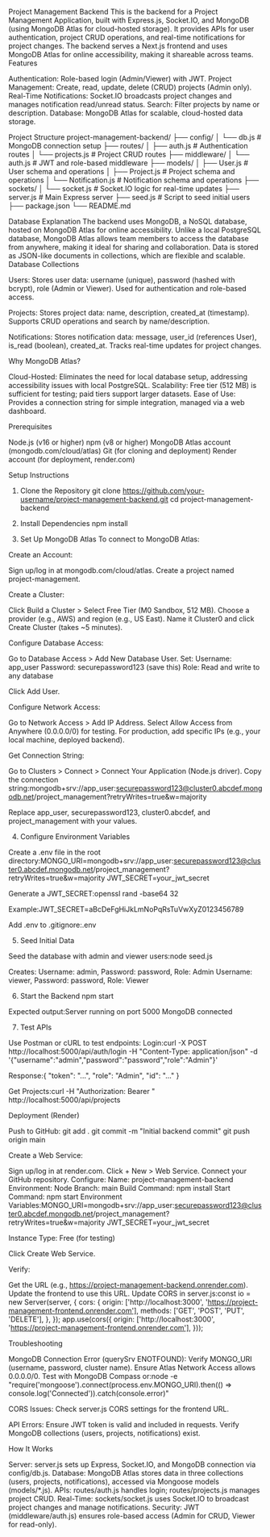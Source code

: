 Project Management Backend
This is the backend for a Project Management Application, built with Express.js, Socket.IO, and MongoDB (using MongoDB Atlas for cloud-hosted storage). It provides APIs for user authentication, project CRUD operations, and real-time notifications for project changes. The backend serves a Next.js frontend and uses MongoDB Atlas for online accessibility, making it shareable across teams.
Features

Authentication: Role-based login (Admin/Viewer) with JWT.
Project Management: Create, read, update, delete (CRUD) projects (Admin only).
Real-Time Notifications: Socket.IO broadcasts project changes and manages notification read/unread status.
Search: Filter projects by name or description.
Database: MongoDB Atlas for scalable, cloud-hosted data storage.

Project Structure
project-management-backend/
├── config/
│   └── db.js                 # MongoDB connection setup
├── routes/
│   ├── auth.js               # Authentication routes
│   └── projects.js           # Project CRUD routes
├── middleware/
│   └── auth.js               # JWT and role-based middleware
├── models/
│   ├── User.js               # User schema and operations
│   ├── Project.js            # Project schema and operations
│   └── Notification.js       # Notification schema and operations
├── sockets/
│   └── socket.js             # Socket.IO logic for real-time updates
├── server.js                 # Main Express server
├── seed.js                   # Script to seed initial users
├── package.json
└── README.md

Database Explanation
The backend uses MongoDB, a NoSQL database, hosted on MongoDB Atlas for online accessibility. Unlike a local PostgreSQL database, MongoDB Atlas allows team members to access the database from anywhere, making it ideal for sharing and collaboration. Data is stored as JSON-like documents in collections, which are flexible and scalable.
Database Collections

Users:
Stores user data: username (unique), password (hashed with bcrypt), role (Admin or Viewer).
Used for authentication and role-based access.


Projects:
Stores project data: name, description, created_at (timestamp).
Supports CRUD operations and search by name/description.


Notifications:
Stores notification data: message, user_id (references User), is_read (boolean), created_at.
Tracks real-time updates for project changes.



Why MongoDB Atlas?

Cloud-Hosted: Eliminates the need for local database setup, addressing accessibility issues with local PostgreSQL.
Scalability: Free tier (512 MB) is sufficient for testing; paid tiers support larger datasets.
Ease of Use: Provides a connection string for simple integration, managed via a web dashboard.

Prerequisites

Node.js (v16 or higher)
npm (v8 or higher)
MongoDB Atlas account (mongodb.com/cloud/atlas)
Git (for cloning and deployment)
Render account (for deployment, render.com)

Setup Instructions
1. Clone the Repository
git clone https://github.com/your-username/project-management-backend.git
cd project-management-backend

2. Install Dependencies
npm install

3. Set Up MongoDB Atlas
To connect to MongoDB Atlas:

Create an Account:

Sign up/log in at mongodb.com/cloud/atlas.
Create a project named project-management.


Create a Cluster:

Click Build a Cluster > Select Free Tier (M0 Sandbox, 512 MB).
Choose a provider (e.g., AWS) and region (e.g., US East).
Name it Cluster0 and click Create Cluster (takes ~5 minutes).


Configure Database Access:

Go to Database Access > Add New Database User.
Set:
Username: app_user
Password: securepassword123 (save this)
Role: Read and write to any database


Click Add User.


Configure Network Access:

Go to Network Access > Add IP Address.
Select Allow Access from Anywhere (0.0.0.0/0) for testing.
For production, add specific IPs (e.g., your local machine, deployed backend).


Get Connection String:

Go to Clusters > Connect > Connect Your Application (Node.js driver).
Copy the connection string:mongodb+srv://app_user:securepassword123@cluster0.abcdef.mongodb.net/project_management?retryWrites=true&w=majority


Replace app_user, securepassword123, cluster0.abcdef, and project_management with your values.



4. Configure Environment Variables

Create a .env file in the root directory:MONGO_URI=mongodb+srv://app_user:securepassword123@cluster0.abcdef.mongodb.net/project_management?retryWrites=true&w=majority
JWT_SECRET=your_jwt_secret


Generate a JWT_SECRET:openssl rand -base64 32

Example:JWT_SECRET=aBcDeFgHiJkLmNoPqRsTuVwXyZ0123456789


Add .env to .gitignore:.env



5. Seed Initial Data

Seed the database with admin and viewer users:node seed.js


Creates:
Username: admin, Password: password, Role: Admin
Username: viewer, Password: password, Role: Viewer



6. Start the Backend
npm start


Expected output:Server running on port 5000
MongoDB connected



7. Test APIs

Use Postman or cURL to test endpoints:
Login:curl -X POST http://localhost:5000/api/auth/login -H "Content-Type: application/json" -d '{"username":"admin","password":"password","role":"Admin"}'

Response:{ "token": "...", "role": "Admin", "id": "..." }


Get Projects:curl -H "Authorization: Bearer <token>" http://localhost:5000/api/projects





Deployment (Render)

Push to GitHub:
git add .
git commit -m "Initial backend commit"
git push origin main


Create a Web Service:

Sign up/log in at render.com.
Click + New > Web Service.
Connect your GitHub repository.
Configure:
Name: project-management-backend
Environment: Node
Branch: main
Build Command: npm install
Start Command: npm start
Environment Variables:MONGO_URI=mongodb+srv://app_user:securepassword123@cluster0.abcdef.mongodb.net/project_management?retryWrites=true&w=majority
JWT_SECRET=your_jwt_secret


Instance Type: Free (for testing)


Click Create Web Service.


Verify:

Get the URL (e.g., https://project-management-backend.onrender.com).
Update the frontend to use this URL.
Update CORS in server.js:const io = new Server(server, {
  cors: {
    origin: ['http://localhost:3000', 'https://project-management-frontend.onrender.com'],
    methods: ['GET', 'POST', 'PUT', 'DELETE'],
  },
});
app.use(cors({
  origin: ['http://localhost:3000', 'https://project-management-frontend.onrender.com'],
}));





Troubleshooting

MongoDB Connection Error (querySrv ENOTFOUND):
Verify MONGO_URI (username, password, cluster name).
Ensure Atlas Network Access allows 0.0.0.0/0.
Test with MongoDB Compass or:node -e "require('mongoose').connect(process.env.MONGO_URI).then(() => console.log('Connected')).catch(console.error)"




CORS Issues:
Check server.js CORS settings for the frontend URL.


API Errors:
Ensure JWT token is valid and included in requests.
Verify MongoDB collections (users, projects, notifications) exist.



How It Works

Server: server.js sets up Express, Socket.IO, and MongoDB connection via config/db.js.
Database: MongoDB Atlas stores data in three collections (users, projects, notifications), accessed via Mongoose models (models/*.js).
APIs: routes/auth.js handles login; routes/projects.js manages project CRUD.
Real-Time: sockets/socket.js uses Socket.IO to broadcast project changes and manage notifications.
Security: JWT (middleware/auth.js) ensures role-based access (Admin for CRUD, Viewer for read-only).

